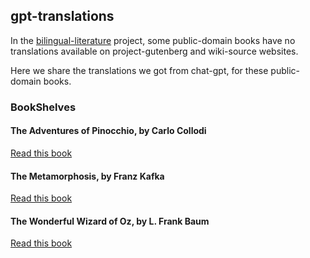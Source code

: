 ## gpt-translations

In the [bilingual-literature](https://github.com/fccm2/bilingual-literature) project,
some public-domain books have no translations available on project-gutenberg and wiki-source
websites.

Here we share the translations we got from chat-gpt, for these public-domain books.

### BookShelves

#### The Adventures of Pinocchio, by Carlo Collodi

[Read this book](
https://fccm2.github.io/gpt-translations/C_Collodi/Pinocchio/Pinocchio-00.html)

#### The Metamorphosis, by Franz Kafka

[Read this book](
https://fccm2.github.io/gpt-translations/Kafka/Metamorphosis/Metamorphosis-01.html)

#### The Wonderful Wizard of Oz, by L. Frank Baum

[Read this book](
https://fccm2.github.io/gpt-translations/L_Frank_Baum/The_Wonderful_Wizard_of_Oz/The_Wonderful_Wizard_of_Oz-00.html)

